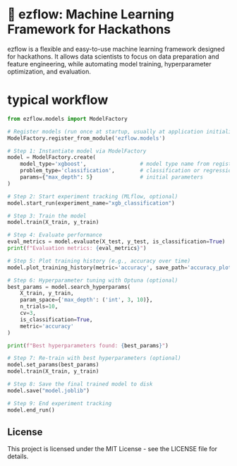 # 🚀 ezflow: Machine Learning Framework for Hackathons

ezflow is a flexible and easy-to-use machine learning framework designed for hackathons. It allows data scientists to focus on data preparation and feature engineering, while automating model training, hyperparameter optimization, and evaluation.

# typical workflow
```python
from ezflow.models import ModelFactory

# Register models (run once at startup, usually at application initialization)
ModelFactory.register_from_module('ezflow.models')

# Step 1: Instantiate model via ModelFactory
model = ModelFactory.create(
    model_type='xgboost',                 # model type name from registry
    problem_type='classification',        # classification or regression
    params={"max_depth": 5}               # initial parameters
)

# Step 2: Start experiment tracking (MLflow, optional)
model.start_run(experiment_name="xgb_classification")

# Step 3: Train the model
model.train(X_train, y_train)

# Step 4: Evaluate performance
eval_metrics = model.evaluate(X_test, y_test, is_classification=True)
print(f"Evaluation metrics: {eval_metrics}")

# Step 5: Plot training history (e.g., accuracy over time)
model.plot_training_history(metric='accuracy', save_path='accuracy_plot.png')

# Step 6: Hyperparameter tuning with Optuna (optional)
best_params = model.search_hyperparams(
    X_train, y_train,
    param_space={'max_depth': ('int', 3, 10)},
    n_trials=10,
    cv=3,
    is_classification=True,
    metric='accuracy'
)

print(f"Best hyperparameters found: {best_params}")

# Step 7: Re-train with best hyperparameters (optional)
model.set_params(best_params)
model.train(X_train, y_train)

# Step 8: Save the final trained model to disk
model.save("model.joblib")

# Step 9: End experiment tracking
model.end_run()
```

## License

This project is licensed under the MIT License - see the LICENSE file for details.